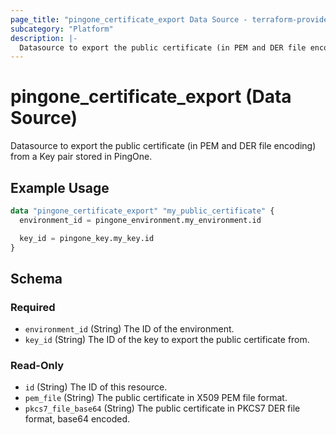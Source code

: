 ```yaml
---
page_title: "pingone_certificate_export Data Source - terraform-provider-pingone"
subcategory: "Platform"
description: |-
  Datasource to export the public certificate (in PEM and DER file encoding) from a Key pair stored in PingOne.
---
```


# pingone_certificate_export (Data Source)

Datasource to export the public certificate (in PEM and DER file encoding) from a Key pair stored in PingOne.

## Example Usage

```terraform
data "pingone_certificate_export" "my_public_certificate" {
  environment_id = pingone_environment.my_environment.id

  key_id = pingone_key.my_key.id
}
```

<!-- schema generated by tfplugindocs -->
## Schema

### Required

- `environment_id` (String) The ID of the environment.
- `key_id` (String) The ID of the key to export the public certificate from.

### Read-Only

- `id` (String) The ID of this resource.
- `pem_file` (String) The public certificate in X509 PEM file format.
- `pkcs7_file_base64` (String) The public certificate in PKCS7 DER file format, base64 encoded.
